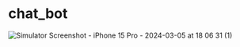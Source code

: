 # chat_bot

![Simulator Screenshot - iPhone 15 Pro - 2024-03-05 at 18 06 31 (1)](https://github.com/dariamafteuta/chat_bot/assets/107044001/9c0c7aa9-0e1d-42e2-abae-8af6d3033b26)
